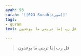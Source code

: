 ```yaml
---
ayah: 93
surah: '[[023-Surah|سورة]]'
tags:
- quran
text: قل رب إما تريني ما يوعدون

---
```

> قل رب إما تريني ما يوعدون
